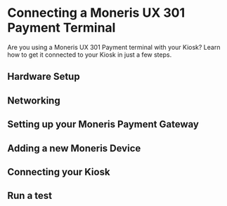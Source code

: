 [_metadata_:title]:- 'Connecting a Moneris UX 301 Payment Terminal'
[_metadata_:description]:- ""
[_metadata_:author]:- ""
[_metadata_:tags]:- ""
[_metadata_:date]:- "Tue Oct 11 2022"


# Connecting a Moneris UX 301 Payment Terminal

Are you using a Moneris UX 301 Payment terminal with your Kiosk? Learn how to get it connected to your Kiosk in just a few steps.

## Hardware Setup

## Networking

## Setting up your Moneris Payment Gateway

## Adding a new Moneris Device

## Connecting your Kiosk

## Run a test
